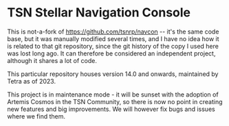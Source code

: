 # TSN Stellar Navigation Console

This is not-a-fork of https://github.com/tsnrp/navcon -- it's the same code base, but it was manually modified several times, and I have no idea how it is related to that git repository, since the git history of the copy I used here was lost long ago. 
It can therefore be considered an independent project, although it shares a lot of code.

This particular repository houses version 14.0 and onwards, maintained by Tetra as of 2023.

This project is in maintenance mode - it will be sunset with the adoption of Artemis Cosmos in the TSN Community, so there is now no point in creating new features and big improvements. We will however fix bugs and issues where we find them.
